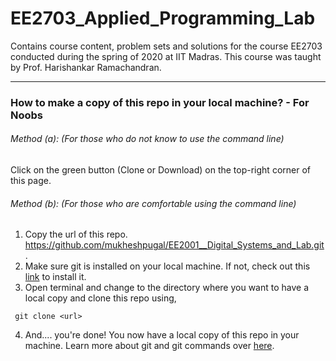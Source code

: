 # EE2703_Applied_Programming_Lab

Contains course content, problem sets and solutions for the course EE2703 conducted during the spring of 2020 at IIT Madras. This course was taught by Prof. Harishankar Ramachandran. 

---
### How to make a copy of this repo in your local machine? - For Noobs

   ###### Method (a): (For those who do not know to use the command line)
   Click on the green button (Clone or Download) on the top-right corner of this page.
   ###### Method (b): (For those who are comfortable using the command line)
   1. Copy the url of this repo. https://github.com/mukheshpugal/EE2001__Digital_Systems_and_Lab.git .
   2. Make sure git is installed on your local machine. If not, check out this [link](https://git-scm.com/downloads) to install it.
   3. Open terminal and change to the directory where you want to have a local copy and clone this repo using,   
   ~~~ 
    git clone <url>
   ~~~
   4. And.... you're done! You now have a local copy of this repo in your machine. Learn more about git and git commands over [here](https://try.github.io/).
